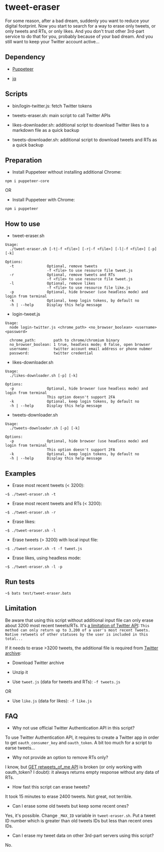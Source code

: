 tweet-eraser
============

For some reason, after a bad dream, suddenly you want to reduce your digital footprint. Now you start to search for a way to erase only tweets, or only tweets and RTs, or only likes. And you don't trust other 3rd-part service to do that for you, probably because of your bad dream. And you still want to keep your Twitter account active...

## Dependency

- [Puppeteer](https://github.com/GoogleChrome/puppeteer)

- [jq](https://stedolan.github.io/jq/download/)

## Scripts

- bin/login-twitter.js: fetch Twitter tokens

- tweets-eraser.sh: main script to call Twitter APIs

- likes-downloader.sh: additional script to download Twitter likes to a markdown file as a quick backup

- tweets-downloader.sh: additional script to download tweets and RTs as a quick backup

## Preparation

- Install Puppeteer without installing additional Chrome:

```
npm i puppeteer-core
```

OR

- Install Puppeteer with Chrome:

```
npm i puppeteer
```

## How to use

- tweet-eraser.sh

```
Usage:
  ./tweet-eraser.sh [-t|-f <file>] [-r|-f <file>] [-l|-f <file>] [-p] [-k]

Options:
  -t               Optional, remove tweets
                   -f <file> to use resource file tweet.js
  -r               Optional, remove tweets and RTs
                   -f <file> to use resource file tweet.js
  -l               Optional, remove likes
                   -f <file> to use resource file like.js
  -p               Optional, hide browser (use headless mode) and login from terminal
  -k               Optional, keep login tokens, by default no
  -h | --help      Display this help message
```

- login-tweet.js

```
Usage:
  node login-twitter.js <chrome_path> <no_browser_boolean> <username> <password>

  chrome_path:        path to chrome/chromium binary
  no_browser_boolean: 1 true, headless mode; 0 false, open browser
  username:           twitter account email address or phone nubmer
  password:           twitter credential
```

- likes-downloader.sh

```
Usage:
  ./likes-downloader.sh [-p] [-k]

Options:
  -p               Optional, hide browser (use headless mode) and login from terminal
                   This option doesn't support 2FA
  -k               Optional, keep login tokens, by default no
  -h | --help      Display this help message
```

- tweets-downloader.sh

```
Usage:
  ./tweets-downloader.sh [-p] [-k]

Options:
  -p               Optional, hide browser (use headless mode) and login from terminal
                   This option doesn't support 2FA
  -k               Optional, keep login tokens, by default no
  -h | --help      Display this help message

```

## Examples

- Erase most recent tweets (< 3200):

```
~$ ./tweet-eraser.sh -t
```

- Erase most recent tweets and RTs (< 3200):

```
~$ ./tweet-eraser.sh -r
```

- Erase likes:

```
~$ ./tweet-eraser.sh -l
```

- Erase tweets (> 3200) with local input file:

```
~$ ./tweet-eraser.sh -t -f tweet.js
```

- Erase likes, using headless mode:

```
~$ ./tweet-eraser.sh -l -p
```

## Run tests

```
~$ bats test/tweet-eraser.bats
```

## Limitation

Be aware that using this script without additional input file can only erase about 3200 most recent tweets/RTs. It's [a limitation of Twitter API](https://developer.twitter.com/en/docs/tweets/timelines/api-reference/get-statuses-user_timeline.html): `This method can only return up to 3,200 of a user's most recent Tweets. Native retweets of other statuses by the user is included in this total...`

If it needs to erase >3200 tweets, the additional file is required from [Twitter archive](https://help.twitter.com/en/managing-your-account/how-to-download-your-twitter-archive):

- Download Twitter archive

- Unzip it

- Use `tweet.js` (data for tweets and RTs): `-f tweets.js`

OR

- Use `like.js` (data for likes): `-f like.js`

## FAQ

- Why not use official Twitter Authentication API in this script?

To use Twitter Authentication API, it requires to create a Twitter app in order to get `oauth_consumer_key` and `oauth_token`. A bit too much for a script to earse tweets...

- Why not provide an option to remove RTs only?

I know, but [GET retweets_of_me API](https://developer.twitter.com/en/docs/tweets/post-and-engage/api-reference/get-statuses-retweets_of_me#) is broken (or only working with oauth_token? I doubt): it always returns empty response without any data of RTs.

- How fast this script can erase tweets?

It took 15 minutes to erase 2400 tweets. Not great, not terrible.

- Can I erase some old tweets but keep some recent ones?

Yes, it's possible. Change `_MAX_ID` variable in `tweet-eraser.sh`. Put a tweet ID number which is greater than old tweets IDs but less than recent ones IDs.

- Can I erase my tweet data on other 3rd-part servers using this script?

No.
